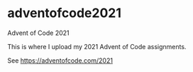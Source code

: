 # adventofcode2021
Advent of Code 2021

This is where I upload my 2021 Advent of Code assignments. 

See https://adventofcode.com/2021
